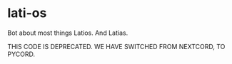 # lati-os
Bot about most things Latios. And Latias.

THIS CODE IS DEPRECATED. WE HAVE SWITCHED FROM NEXTCORD, TO PYCORD.